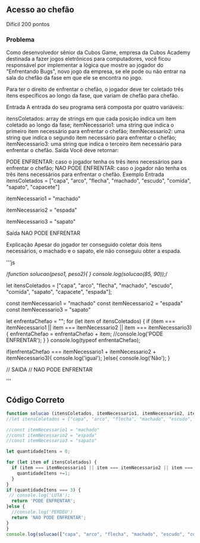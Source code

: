 ## Acesso ao chefão
Difícil
200 pontos

### Problema
Como desenvolvedor sênior da Cubos Game, empresa da Cubos Academy destinada a fazer jogos eletrônicos para computadores, você ficou responsável por implementar a lógica que mostre ao jogador do "Enfrentando Bugs", novo jogo da empresa, se ele pode ou não entrar na sala do chefão da fase em que ele se encontra no jogo.

Para ter o direito de enfrentar o chefão, o jogador deve ter coletado três itens específicos ao longo da fase, que variam de chefão para chefão.

Entrada
A entrada do seu programa será composta por quatro variáveis:

itensColetados: array de strings em que cada posição indica um item coletado ao longo da fase;
itemNecessario1: uma string que indica o primeiro item necessário para enfrentar o chefão;
itemNecessario2: uma string que indica o segundo item necessário para enfrentar o chefão;
itemNecessario3: uma string que indica o terceiro item necessário para enfrentar o chefão.
Saída
Você deve retornar:

PODE ENFRENTAR: caso o jogador tenha os três itens necessários para enfrentar o chefão;
NAO PODE ENFRENTAR: caso o jogador não tenha os três itens necessários para enfrentar o chefão.
Exemplo
Entrada
itensColetados = ["capa", "arco", "flecha", "machado", "escudo", "comida", "sapato", "capacete"]

itemNecessario1 = "machado"

itemNecessario2 = "espada"

itemNecessario3 = "sapato"

Saída
NAO PODE ENFRENTAR

Explicação
Apesar do jogador ter conseguido coletar dois itens necessários, o machado e o sapato, ele não conseguiu obter a espada.

'''js

/*function solucao(peso1, peso2){
}
console.log(solucao(85, 90));*/

let itensColetados = ["capa", "arco", "flecha", "machado", "escudo", "comida", "sapato", "capacete", "espada"];

const itemNecessario1 = "machado"
const itemNecessario2 = "espada"
const itemNecessario3 = "sapato"

let enfrentaChefao = ""; 
for (let item of itensColetados) {
  if (item === itemNecessario1 || item === itemNecessario2 || item === itemNecessario3){
    enfrentaChefao = enfrentaChefao + item;
    //console.log('PODE ENFRENTAR');
  }
}
console.log(typeof enfrentaChefao);

if(enfrentaChefao === itemNecessario1 + itemNecessario2 + itemNecessario3){
  console.log('igual');
}else{
  console.log('Não');
}

// SAIDA
// NAO PODE ENFRENTAR

'''

## Código Correto
``` js
function solucao (itensColetados, itemNecessario1, itemNecessario2, itemNecessario3) {
//let itensColetados = ["capa", "arco", "flecha", "machado", "escudo", "comida", "sapato", "capacete", "espada"];

//const itemNecessario1 = "machado"
//const itemNecessario2 = "espada"
//const itemNecessario3 = "sapato"

let quantidadeItens = 0;

for (let item of itensColetados) {
  if (item === itemNecessario1 || item === itemNecessario2 || item === itemNecessario3) {
    quantidadeItens +=1;
  }
}
if (quantidadeItens === 3) {
 // console.log('LUTA');
  return 'PODE ENFRENTAR';
}else {
  //console.log('PERDEU')
  return 'NAO PODE ENFRENTAR';
}
}
console.log(solucao(["capa", "arco", "flecha", "machado", "escudo", "comida", "sapato", "capacete"], "machado", "espada", "sapato"));

```